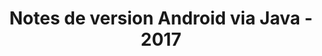 ﻿---
title: Notes de version Android via Java - 2017
type: docs
weight: 40
url: /fr/java/android-via-java-release-notes-2017/
---
